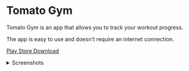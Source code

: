 # Tomato Gym

Tomato Gym is an app that allows you to track your workout progress.

The app is easy to use and doesn't require an internet connection.

[Play Store Download](https://play.google.com/store/apps/details?id=it.tomato_gym&hl=it&gl=US)

<details>
  <summary>Screenshots</summary>
  <img src="https://i.imgur.com/Jdb0zpb.jpg" width="400">
  <img src="https://i.imgur.com/0W6FQJ0.png" width="400">
  <img src="https://i.imgur.com/hhKFCpd.png" width="400">
  <img src="https://i.imgur.com/qci6Psz.png" width="400">
  <img src="https://i.imgur.com/URb8VyO.png" width="400">
  <img src="https://i.imgur.com/TJTSZxi.png" width="400">
  <img src="https://i.imgur.com/8TSDyvB.jpg" width="400">
</details>
